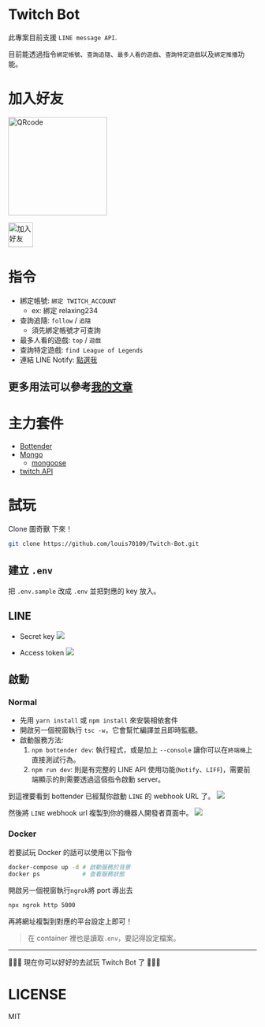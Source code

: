 # Twitch Bot

此專案目前支援 `LINE message API`.

目前能透過指令`綁定帳號`、`查詢追隨`、`最多人看的遊戲`、`查詢特定遊戲`以及`綁定推播`功能。

# 加入好友

<img height="200" border="0" alt="QRcode" src="https://i.imgur.com/kRcEhBN.png">

<a href="https://line.me/R/ti/p/%40eae1476b"><img height="50" border="0" alt="加入好友" src="https://scdn.line-apps.com/n/line_add_friends/btn/zh-Hant.png"></a>

# 指令

- 綁定帳號: `綁定 TWITCH_ACCOUNT`
  - ex: 綁定 relaxing234
- 查詢追隨: `follow` / `追隨`
  - 須先綁定帳號才可查詢
- 最多人看的遊戲: `top` / `遊戲`
- 查詢特定遊戲: `find League of Legends`
- 連結 LINE Notify: [點選我](https://liff.line.me/1653917374-QqknRPqk)

## 更多用法可以參考[我的文章](https://nijialin.com/2020/03/09/Twitch-Bot-%E5%85%A8%E9%9D%A2%E5%8D%87%E7%B4%9A%EF%BC%81/)

# 主力套件

- [Bottender](https://github.com/Yoctol/bottender)
- [Mongo](https://www.mongodb.com/)
  - [mongoose](https://mongoosejs.com/)
- [twitch API](https://d-fischer.github.io/twitch/docs/basic-usage/getting-started.html)

# 試玩

Clone 圖奇獸 下來！

```sh
git clone https://github.com/louis70109/Twitch-Bot.git
```

## 建立 `.env`

把 `.env.sample` 改成 `.env` 並把對應的 key 放入。

## LINE

- Secret key
  ![](https://i.imgur.com/mwLCBIe.png)

- Access token
  ![](https://i.imgur.com/7hVHm3c.png)

## 啟動

### Normal

- 先用 `yarn install` 或 `npm install` 來安裝相依套件
- 開啟另一個視窗執行 `tsc -w`，它會幫忙編譯並且即時監聽。
- 啟動服務方法:
  1. `npm bottender dev`: 執行程式，或是加上 `--console` 讓你可以在`終端機`上直接測試行為。
  2. `npm run dev`: 則是有完整的 LINE API 使用功能(`Notify`、`LIFF`)，需要前端顯示的則需要透過這個指令啟動 server。

到這裡要看到 bottender 已經幫你啟動 `LINE` 的 webhook URL 了。
![](https://i.imgur.com/p3z2fCp.png)

然後將 `LINE` webhook url 複製到你的機器人開發者頁面中。
![](https://i.imgur.com/KEpPgxK.png)

### Docker

若要試玩 Docker 的話可以使用以下指令

```sh
docker-compose up -d # 啟動服務於背景
docker ps            # 查看服務狀態
```

開啟另一個視窗執行`ngrok`將 port 導出去

```sh
npx ngrok http 5000
```

再將網址複製到對應的平台設定上即可！

> 在 container 裡也是讀取`.env`，要記得設定檔案。

---

👾👾👾 現在你可以好好的去試玩 Twitch Bot 了 🎉🎉🎉

# LICENSE

MIT
